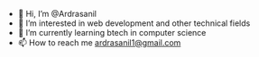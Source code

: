 - 👋 Hi, I’m @Ardrasanil
- 👀 I’m interested in web development and other technical fields
- 🌱 I’m currently learning btech in computer science 
- 📫 How to reach me ardrasanil1@gmail.com

<!---
Ardrasanil/Ardrasanil is a ✨ special ✨ repository because its `README.md` (this file) appears on your GitHub profile.
You can click the Preview link to take a look at your changes.
--->
